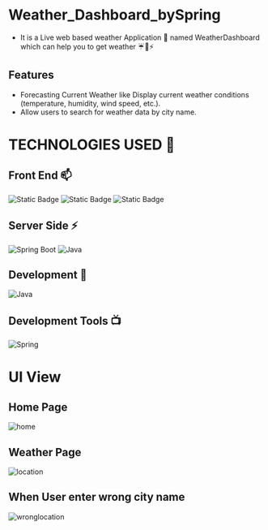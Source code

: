 # Weather_Dashboard_bySpring



- It is a Live web based weather Application 🔅 named WeatherDashboard which can help you to get weather ☔🌟⚡

## Features

- Forecasting Current Weather like Display current weather conditions (temperature, humidity, wind speed, etc.).
- Allow users to search for weather data by city name.
  
# TECHNOLOGIES USED 📌

## Front End 📫


![Static Badge](https://img.shields.io/badge/html-green)
![Static Badge](https://img.shields.io/badge/css-blue)
![Static Badge](https://img.shields.io/badge/thymeleaf-red?labelColor=67)




## Server Side ⚡

![Spring Boot](https://img.shields.io/static/v1?style=for-the-badge&message=Spring+Boot&color=6DB33F&logo=Spring+Boot&logoColor=FFFFFF&label=)
![Java](https://img.shields.io/static/v1?style=for-the-badge&message=Java&color=007396&logo=Java&logoColor=FFFFFF&label=)

## Development 🔭

![Java](https://img.shields.io/static/v1?style=for-the-badge&message=Open+JDK+14&color=007396&label=)

## Development Tools 📺

![Spring](https://img.shields.io/static/v1?style=for-the-badge&message=Spring+Tool+Suit&color=6DB33F&logo=Spring&logoColor=FFFFFF&label=)


# UI View

## Home Page
![home](https://github.com/user-attachments/assets/ad3b0498-482c-4427-aeec-af160eb6647a)


## Weather Page
![location](https://github.com/user-attachments/assets/d5c1a56b-9150-4a8f-8a21-fe01934908dc)


## When User enter wrong city name
![wronglocation](https://github.com/user-attachments/assets/15379a60-9672-4c26-b679-84f3cf3a6cc6)




